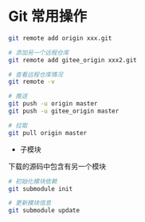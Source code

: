 
# Git 常用操作

```sh
git remote add origin xxx.git

# 添加另一个远程仓库
git remote add gitee_origin xxx2.git

# 查看远程仓库情况
git remote -v

# 推送
git push -u origin master 
git push -u gitee_origin master

# 拉取
git pull origin master 
```

* 子模块

下载的源码中包含有另一个模块

```sh
# 初始化模块依赖
git submodule init

# 更新模块信息
git submodule update
```